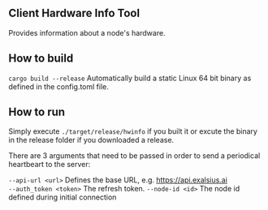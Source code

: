 ## Client Hardware Info Tool

Provides information about a node's hardware.

## How to build

``cargo build --release`` Automatically build a static Linux 64 bit binary as defined in the config.toml file. 

## How to run

Simply execute ``./target/release/hwinfo`` if you built it or excute the binary in the release folder if you downloaded a release.

There are 3 arguments that need to be passed in order to send a periodical heartbeart to the server:

`--api-url <url>`  Defines the base URL, e.g. https://api.exalsius.ai  
`--auth_token <token>` The refresh token.
`--node-id <id>`  The node id defined during initial connection
